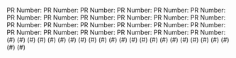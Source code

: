 PR Number: PR Number: PR Number: PR Number: PR Number: PR Number: PR Number: PR Number: PR Number: PR Number: PR Number: PR Number: PR Number: PR Number: PR Number: PR Number: PR Number: PR Number: PR Number: PR Number: PR Number: PR Number: PR Number: PR Number:  (#) (#) (#) (#) (#) (#) (#) (#) (#) (#) (#) (#) (#) (#) (#) (#) (#) (#) (#) (#) (#) (#) (#) (#)
